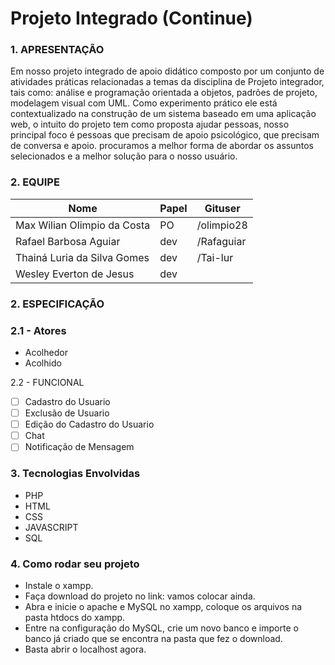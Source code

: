 # Projeto Integrado (Continue)

### 1. APRESENTAÇÃO

 Em nosso projeto integrado de apoio didático composto por um conjunto de atividades práticas relacionadas a temas da disciplina de Projeto integrador, tais como: análise e programação orientada a objetos, padrões de projeto, modelagem visual com UML. Como experimento prático ele está contextualizado na construção de um sistema baseado em uma aplicação web, o intuito do projeto tem como proposta ajudar pessoas, nosso principal foco é pessoas que precisam de apoio psicológico, que precisam de conversa e apoio. procuramos a melhor forma de abordar os assuntos selecionados e a melhor solução para o nosso usuário.

### 2. EQUIPE  
|Nome|Papel|Gituser|
|--|--|--|
|Max Wilian Olimpio da Costa|PO|/olimpio28|
|Rafael Barbosa Aguiar |dev|/Rafaguiar|
|Thainá Luria da Silva Gomes|dev|/Tai-lur|
|Wesley Everton de Jesus|dev||/weslleyeverton|

### 2. ESPECIFICAÇÃO

### 2.1 - Atores
- Acolhedor
- Acolhido

2.2 - FUNCIONAL
 - [ ] Cadastro do Usuario
 - [ ] Exclusão de Usuario
 - [ ] Edição do Cadastro do Usuario
 - [ ] Chat
 - [ ] Notificação de Mensagem 
 
### 3. Tecnologias Envolvidas
 - PHP
 - HTML
 - CSS
 - JAVASCRIPT
 - SQL

### 4. Como rodar seu projeto

  - Instale o xampp.
  - Faça download do projeto no link: vamos colocar ainda.
  - Abra e inicie  o apache e MySQL no xampp, coloque os arquivos na pasta htdocs do xampp.
  - Entre na configuração do MySQL, crie um novo banco e importe o banco já criado que se encontra na pasta que fez o download.
  - Basta abrir o localhost agora.
